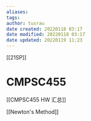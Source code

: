```yaml
---
aliases: 
tags:
author: tusrau
date created: 20220118 03:17
date modified: 20220118 03:17
date updated: 20220119 11:23
---
```

[[21SP]]

# CMPSC455

[[CMPSC455 HW 汇总]]

[[Newton's Method]]
